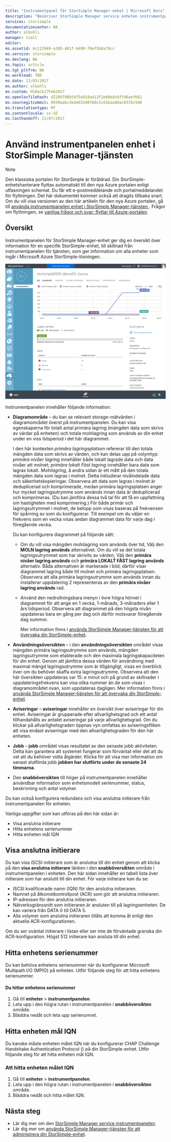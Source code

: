 ```yaml
---
title: "Instrumentpanel för StorSimple Manager-enhet | Microsoft Docs"
description: "Beskriver StorSimple Manager service enheten instrumentpanelen och hur du använder den för att visa storage-mätvärden och anslutna initierare och hitta serienummer och IQN."
services: storsimple
documentationcenter: NA
author: alkohli
manager: timlt
editor: 
ms.assetid: 6c213969-a385-461f-b698-78ef5b8a79cc
ms.service: storsimple
ms.devlang: NA
ms.topic: article
ms.tgt_pltfrm: NA
ms.workload: TBD
ms.date: 11/03/2017
ms.author: alkohli
ms.custom: H1Hack27Feb2017
ms.openlocfilehash: d2209790b54f5dd18a413f2e08ddc6ffd6aef662
ms.sourcegitcommit: 0930aabc3ede63240f60c2c61baa88ac6576c508
ms.translationtype: MT
ms.contentlocale: sv-SE
ms.lasthandoff: 11/07/2017
---
```

# <a name="use-the-device-dashboard-in-storsimple-manager-service"></a>Använd instrumentpanelen enhet i StorSimple Manager-tjänsten  
> [!NOTE]
> Den klassiska portalen för StorSimple är föråldrad. Din StorSimple-enhetshanterare flyttas automatiskt till den nya Azure portalen enligt utfasningen schemat. Du får ett e-postmeddelande och portalmeddelandet för flyttningen. Det här dokumentet kommer också att dragits tillbaka snart. Om du vill visa versionen av den här artikeln för den nya Azure portalen, gå till [använda instrumentpanelen enhet i StorSimple Manager-tjänsten ](storsimple-8000-device-dashboard.md). Frågor om flyttningen, se [vanliga frågor och svar: flyttar till Azure-portalen](storsimple-8000-move-azure-portal-faq.md).


## <a name="overview"></a>Översikt
Instrumentpanelen för StorSimple Manager-enhet ger dig en översikt över information för en specifik StorSimple-enhet, till skillnad från instrumentpanelen för tjänsten, som ger information om alla enheter som ingår i Microsoft Azure StorSimple-lösningen.

![Instrumentpanelssidan för enhet](./media/storsimple-device-dashboard/StorSimple_DeviceDashbaord1M.png)

Instrumentpanelen innehåller följande information:

* **Diagramområde** – du kan se relevant storage-mätvärden i diagramområdet överst på instrumentpanelen. Du kan visa egenskaperna för totalt antal primära lagring (mängden data som skrivs av värdar på enheten) och totala molnlagring som används av din enhet under en viss tidsperiod i det här diagrammet.
  
     I den här kontexten *primära lagringsplatsen* refererar till den totala mängden data som skrivs av värden, och kan delas upp på volymtyp: *primära nivåer lagring* innehåller både lokalt lagrade data och data nivåer att molnet; *primära lokalt Fäst lagring* innehåller bara data som lagras lokalt. *Molnlagring*, å andra sidan är ett mått på den totala mängden data som lagras i molnet. Detta inkluderar nivåindelade data och säkerhetskopieringar. Observera att data som lagras i molnet är deduplicerad och komprimerade, medan primära lagringsplatsen anger hur mycket lagringsutrymme som används innan data är deduplicerad och komprimeras. (Du kan jämföra dessa två tal för att få en uppfattning om hastigheten med komprimering.) För både primär och lagringsutrymmet i molnet, de belopp som visas baseras på frekvensen för spårning av som du konfigurerar. Till exempel om du väljer en frekvens som en vecka visas sedan diagrammet data för varje dag i föregående vecka.
  
     Du kan konfigurera diagrammet på följande sätt:
  
  * Om du vill visa mängden molnlagring som används över tid, Välj den **MOLN lagring används** alternativet. Om du vill se det totala lagringsutrymmet som har skrivits av värden, Välj den **primära nivåer lagring används** och **primära LOKALT FÄST lagring används** alternativ. Båda alternativen är markerade i bild; därför visar diagrammet lagring både till molnet och primära lagringsplatsen. Observera att alla primära lagringsutrymme som används innan du installerar uppdatering 2 representeras av den **primära nivåer lagring används** rad.
  * Använd den nedrullningsbara menyn i övre högra hörnet i diagrammet för att ange en 1 vecka, 1-månads, 3-månaders eller 1 års tidsperiod. Observera att diagrammet på den högsta nivån uppdateras bara en gång per dag och därför motsvarar föregående dag summor.
    
    Mer information finns i [använda StorSimple Manager-tjänsten för att övervaka din StorSimple-enhet](storsimple-monitor-device.md).
* **Användningsöversikten** – i den **användningsöversikten** området visas mängden primära lagringsutrymme som används, mängden lagringsutrymme som etablerade och den maximala lagringskapaciteten för din enhet. Genom att jämföra dessa värden för användning med maximal mängd lagringsutrymme som är tillgängligt, visas en överblick över om du behöver skaffa extra lagringsutrymme. Observera att den här översikten uppdateras var 15: e minut och på grund av skillnader i uppdateringsfrekvens kan visa olika nummer än de som visas i diagramområdet ovan, som uppdateras dagligen. Mer information finns i [använda StorSimple Manager-tjänsten för att övervaka din StorSimple-enhet](storsimple-monitor-device.md).
* **Aviseringar** – **aviseringar** innehåller en översikt över aviseringar för din enhet. Aviseringar är grupperade efter allvarlighetsgrad och ett antal tillhandahålls av antalet aviseringar på varje allvarlighetsgrad. Om du klickar på allvarlighetsgraden öppnas vyn omfattas av aviseringsfliken att visa endast aviseringar med den allvarlighetsgraden för den här enheten.
* **Jobb** – **jobb** området visas resultatet av den senaste jobb aktiviteten. Detta kan garantera att systemet fungerar som förväntat eller det att du vet att du behöver vidta åtgärder. Klicka för att visa mer information om senast slutförda jobb **jobben har slutförts under de senaste 24 timmarna**.
* Den **snabböversikten** till höger på instrumentpanelen innehåller användbar information som enhetsmodell serienummer, status, beskrivning och antal volymer.

Du kan också konfigurera redundans och visa anslutna initierare från instrumentpanelen för enheten.

Vanliga uppgifter som kan utföras på den här sidan är:

* Visa anslutna initierare
* Hitta enhetens serienummer
* Hitta enheten mål IQN

## <a name="view-connected-initiators"></a>Visa anslutna initierare
Du kan visa iSCSI-initierare som är anslutna till din enhet genom att klicka på den **visa anslutna initierare** länken i den **snabböversikten** område i instrumentpanelen i enheten. Den här sidan innehåller en tabell lista över initierare som har anslutit till din enhet. För varje initierare kan du se:

* ISCSI kvalificerade namn (IQN) för den anslutna initieraren.
* Namnet på åtkomstkontrollpost (ACR) som gör att anslutna initieraren.
* IP-adressen för den anslutna initieraren.
* Nätverksgränssnitt som initieraren är ansluten till på lagringsenheten. De kan variera från DATA 0 till DATA 5.
* Alla volymer som anslutna initieraren tillåts att komma åt enligt den aktuella ACR-konfigurationen.

Om du ser oväntat initierare i listan eller ser inte de förväntade granska din ACR-konfiguration. Högst 512 initierare kan ansluta till din enhet.

## <a name="find-the-device-serial-number"></a>Hitta enhetens serienummer
Du kan behöva enhetens serienummer när du konfigurerar Microsoft Multipath I/O (MPIO) på enheten. Utför följande steg för att hitta enhetens serienummer.

#### <a name="to-find-the-device-serial-number"></a>Du hittar enhetens serienummer
1. Gå till **enheter** > **instrumentpanelen**.
2. Leta upp i den högra rutan i instrumentpanelen i **snabböversikten** område.
3. Bläddra nedåt och leta upp serienumret.

## <a name="find-the-device-target-iqn"></a>Hitta enheten mål IQN
Du kanske måste enheten målet IQN när du konfigurerar CHAP Challenge Handshake Authentication Protocol () på din StorSimple-enhet. Utför följande steg för att hitta enheten mål IQN.

### <a name="to-find-the-device-target-iqn"></a>Att hitta enheten målet IQN
1. Gå till **enheter** > **instrumentpanelen**.
2. Leta upp i den högra rutan i instrumentpanelen i **snabböversikten** område.
3. Bläddra nedåt och hitta målet IQN.

## <a name="next-steps"></a>Nästa steg
* Lär dig mer om den [StorSimple Manager service instrumentpanelen](storsimple-service-dashboard.md).
* Lär dig mer om [använda StorSimple Manager-tjänsten för att administrera din StorSimple-enhet](storsimple-manager-service-administration.md).

